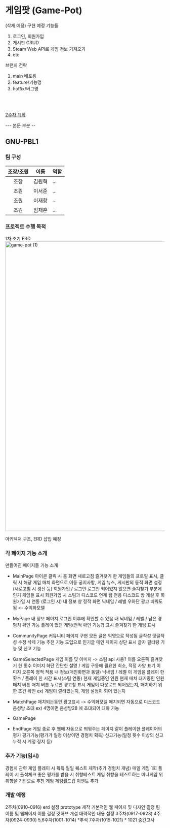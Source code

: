 # 게임팟 (Game-Pot)

(삭제 예정)
구현 예정 기능들

1. 로그인, 회원가입
2. 게시판 CRUD
3. Steam Web API로 게임 정보 가져오기
4. etc



브랜치 전략
1. main 배포용
2. feature/기능명
3. hotfix/버그명


<br><br>

<a href="https://github.com/woneyH/gnu-pbl1/blob/main/%EA%B3%84%ED%9A%8D/1%EC%A3%BC%EC%B0%A8/README.md"> 
2주차 계획</a>

--- 본문 부분  --

## GNU-PBL1


### 팀 구성
| 조장/조원 |      이름     |       역할       |
|:----------:| -------------- | ---------------- |
| 조장| 김원혁 | ... |
| 조원| 이서준 | ... |
| 조원| 이재항 | ... |
| 조원| 임재훈 | ...|


### 프로젝트 수행 목적 

  1차 초기 ERD
  <img width="2330" height="912" alt="game-pot (1)" src="https://github.com/user-attachments/assets/b275e8ad-3956-4ec5-a914-93d3c29bc784" />

  아키텍처 구조, ERD 삽입 예정


### 각 페이지 기능 소개
  만들어진 페이지들 기능 소개
  
  - MainPage
  아이콘 클릭 시 홈 화면 새로고침
  즐겨찾기 한 게임들의 프로필 표시, 클릭 시 해당 게임 매치 화면으로 이동
  공지사항, 게임 뉴스, 게시판의 동적 화면 설정(새로고침 시 갱신 등)
  회원가입 / 로그인
  	로그인 되어있지 않으면 즐겨찾기 부분에 인기 게임들 표시
  	회원가입 시 스팀과 디스코드 연계
  	웹 전용 디스코드 방 개설 후 회원가입 시 연동
  (로그인 시) 내 정보 창 정적 화면
  	닉네임 / 레벨
  우하단 광고 띄워도 됨 <- 수익화모델
  
  - MyPage
  내 정보 페이지
  로그인 이후에 확인할 수 있음
  내 닉네임 / 레벨 / 남은 경험치 확인 가능
  플레이 했던 게임(전적 확인 기능?) 표시
  즐겨찾기 한 게임 표시
  
  - CommunityPage
  커뮤니티 페이지 구현
  모든 글은 익명으로 작성됨
  글작성 댓글작성 수정 삭제 기능
  추천 기능 도입으로 인기글 매인 페이지 상단 표시
  글자 필터링 기능 및 신고 기능
  
  - GameSelectedPage
  게임 이름 및 이미지 -> 스팀 api 사용?
  	이름 오른쪽 즐겨찾기 한 횟수
  이미지 하단 간단한 설명 / 게임 구동에 필요한 최소, 적정 사양 표기
  이미지 오른쪽 정적 적용
  	내 정보(매인화면과 동일)
  		닉네임 / 레벨
  	이 게임을 플레이 한 횟수 / 플레이 한 시간 표시(스팀 연동)
  	현재 게임중인 인원
  	현재 매치 대기중인 인원
  	매치 버튼
  매치 버튼 누르면 경고창 표시
  	게임이 다운로드 되어있는지, 매치하기 위한 조건 확인
  		ex) 게임이 깔려있는지, 게임 설정이 되어 있는지
  
  - MatchPage
  매치되는동안 광고표시 -> 수익화모델
  매치되면 자동으로 디스코드 음성방 초대
  	ex) 4명이면 음성방28 에 초대되어 대화 가능
  
  - GamePage
  
  - EndPage
  게임 종료 후 웹에 자동으로 띄워주는 페이지
  같이 플레이한 플레이어의 평가
  	평가기능(평가가 일정 이상이면 경험치 획득)
  	신고기능(일정 횟수 이상의 신고 누적 시 계정 정지 등)

### 추가 기능(임시)
  경험치 관련
  	게임 플레이 시 획득
  	일일 퀘스트 제작(추가 경험치 개념)
  		매일 게임 1회 플레이 시
  		출석체크
  	좋은 평가를 받을 시
  취향테스트
  	게임 취향을 테스트하는 미니게임
  	위 취향을 기반으로 추천 게임
  게임월드컵
  이벤트 추가

  
### 개발 예정
  2주차(0910-0916)
  	erd 설정
  	prototype 제작
  	기본적인 웹 페이지 및 디자인 결정
  	팀 이름 및 웹페이지 이름 결정
  	깃허브 개설
  	대략적인 내용 설정
  3주차(0917-0923)
  4주차(0924-0930)
  5,6주차(1001-1014) *추석 
  7주차(1015-1021) * 1021 중간고사
  

